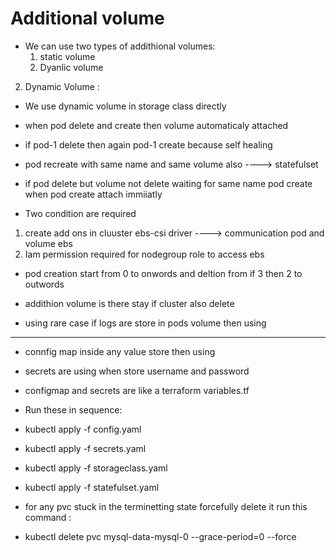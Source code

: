 # Additional volume 

- We can use two types of addithional volumes: 
  1. static volume   
  2. Dyanlic volume 


2. Dynamic Volume :

- We use dynamic volume in storage class directly 

- when pod delete and create then volume automaticaly attached 

- if pod-1 delete then again pod-1 create because self healing 

- pod recreate with same name and same volume also      ----> statefulset

- if pod delete but volume not delete waiting for same name pod create when pod create attach immiiatly 
 

- Two condition are required 
 1. create add ons in cluuster ebs-csi driver ----> communication pod and volume ebs
 2. Iam permission required for nodegroup role to access ebs 

- pod creation start from 0 to onwords and deltion from if 3 then 2 to outwords

- addithion volume is there stay if cluster also delete 

- using rare case if logs are store in pods volume then using 


------------------------------------------------------------

- connfig map inside any value store then using 
- secrets are using when store username and password 

- configmap and secrets  are like a terraform variables.tf 




- Run these in sequence:

- kubectl apply -f config.yaml
- kubectl apply -f secrets.yaml
- kubectl apply -f storageclass.yaml
- kubectl apply -f statefulset.yaml

- for any pvc stuck in the terminetting state forcefully delete it run this command :

- kubectl delete pvc mysql-data-mysql-0 --grace-period=0 --force
